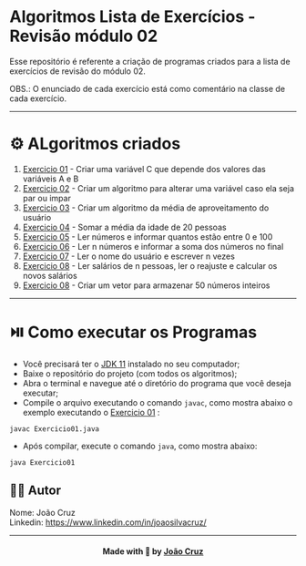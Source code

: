 # Algoritmos Lista de Exercícios - Revisão módulo 02

Esse repositório é referente a criação de programas criados para a lista de exercícios de revisão do módulo 02.

OBS.: O enunciado de cada exercício está como comentário na classe de cada exercício.

---

# ⚙️ ALgoritmos criados

1. [Exercicio 01](https://github.com/joaocruzzup/exerc-revisao-mod02/blob/main/src/Exercicio01.java) - Criar uma variável C que depende dos valores das variáveis A e B
2. [Exercicio 02](https://github.com/joaocruzzup/exerc-revisao-mod02/blob/main/src/Exercicio02.java) - Criar um algoritmo para alterar uma variável caso ela seja par ou impar
3. [Exercicio 03](https://github.com/joaocruzzup/exerc-revisao-mod02/blob/main/src/Exercicio03.java) - Criar um algoritmo da média de aproveitamento do usuário
4. [Exercicio 04](https://github.com/joaocruzzup/exerc-revisao-mod02/blob/main/src/Exercicio04.java) - Somar a média da idade de 20 pessoas
5. [Exercicio 05](https://github.com/joaocruzzup/exerc-revisao-mod02/blob/main/src/Exercicio05.java) - Ler números e informar quantos estão entre 0 e 100
6. [Exercicio 06](https://github.com/joaocruzzup/exerc-revisao-mod02/blob/main/src/Exercicio06.java) - Ler n números e informar a soma dos números no final
7. [Exercicio 07](https://github.com/joaocruzzup/exerc-revisao-mod02/blob/main/src/Exercicio07.java) - Ler o nome do usuário e escrever n vezes
8. [Exercicio 08](https://github.com/joaocruzzup/exerc-revisao-mod02/blob/main/src/Exercicio08.java) - Ler salários de n pessoas, ler o reajuste e calcular os novos salários
9. [Exercicio 08](https://github.com/joaocruzzup/exerc-revisao-mod02/blob/main/src/Exercicio08.java) - Criar um vetor para armazenar 50 números inteiros

---

# ⏯️ Como executar os Programas

- Você precisará ter o [JDK 11](https://www.oracle.com/java/technologies/downloads/#java11) instalado no seu computador;
- Baixe o repositório do projeto (com todos os algoritmos);
- Abra o terminal e navegue até o diretório do programa que você deseja executar;
- Compile o arquivo executando o comando `javac`, como mostra abaixo o exemplo executando o [Exercicio 01](https://github.com/joaocruzzup/exerc-revisao-mod02/blob/main/src/Exercicio01.java) :
```
javac Exercicio01.java
```
- Após compilar, execute o comando `java`, como mostra abaixo:
```
java Exercicio01
```

## 👨‍💻 Autor

Nome: João Cruz<br>Linkedin: https://www.linkedin.com/in/joaosilvacruz/

---

<h4 align=center>Made with 💚 by <a href="https://github.com/joaocruzzup">João Cruz</a></h4>


